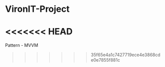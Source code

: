 # VironIT-Project
<<<<<<< HEAD
=======
Pattern - MVVM
>>>>>>> 35f65e4a1c7427719ece4e3868cde0e7855f881c
